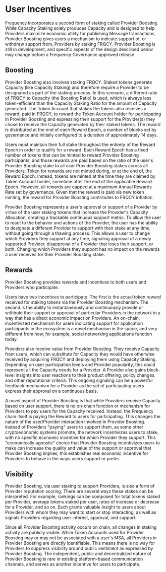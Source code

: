# User Incentives

Frequency incorporates a second form of staking called Provider Boosting.
While Capacity Staking solely produces Capacity and is designed to help Providers maximize economic utility for publishing Message transactions, Provider Boosting gives users a mechanism to indicate support of, or withdraw support from, Providers by staking FRQCY.
Provider Boosting is still in development, and specific aspects of the design described below may change before a Frequency Governance approved release

## Boosting

Provider Boosting also involves staking FRQCY.
Staked tokens generate Capacity (like Capacity Staking) and therefore require a Provider to be designated as part of the staking process.
In this scenario, a different ratio of FRQCY to Capacity (the Boosting Ratio) is used, which is always less token-efficient than the Capacity Staking Ratio for the amount of Capacity generated.
The Token Account that stakes the tokens also receives a reward, paid in FRQCY, to reward the Token Account holder for participating in Provider Boosting and expressing their support for the Provider(s) they chose to receive the Capacity generated by their staked tokens.
The reward is distributed at the end of each Reward Epoch, a number of blocks set by governance and initially configured to a duration of approximately 14 days.

Users must maintain their full stake throughout the entirety of the Reward Epoch in order to qualify for a reward.
Each Reward Epoch has a fixed number of tokens that can be minted to reward Provider Boosting participants, and those rewards are paid based on the ratio of the user's Provider Boosting stake to all user Provider Boosting stakes across all Providers.
Token for rewards are not minted during, or at the end of, the Reward Epoch.
Instead, tokens are minted at the time they are claimed by Token Account holder, sometime after the end of the applicable Reward Epoch.
However, all rewards are capped at a maximum Annual Rewards Rate set by governance.
Given that the reward is paid via new token minting, the reward for Provider Boosting contributes to FRQCY inflation.

Provider Boosting represents a user's approval or support of a Provider by virtue of the user staking tokens that increase the Provider's Capacity Allocation, creating a trackable continuous support metric.
To allow the user to react to the behavior and actions of the Provider, the user has the ability to designate a different Provider to support with their stake at any time, without going through a thawing process.
This allows a user to change which Providers they support at any time, signaling approval of a newly supported Provider, disapproval of a Provider that loses their support, or both.
Changing which Providers they support has no impact on the rewards a user receives for their Provider Boosting stake.

## Rewards

Provider Boosting provides rewards and incentives to both users and Providers who participate.

Users have two incentives to participate.
The first is the actual token reward received for staking tokens via the Provider Boosting mechanism.
The second is the ability to instantaneously and continuously provide or withhold their support or approval of particular Providers in the network in a way that has a direct economic impact on Providers.
An on-chain, incentivized mechanism for users indicating support for application participants in the ecosystem is a novel mechanism in the space, and very different from how, for example, social networking applications function today.

Providers also receive value from Provider Boosting.
They receive Capacity from users, which can substitute for Capacity they would have otherwise received by acquiring FRQCY and deploying them using Capacity Staking.
Depending on user participation levels and Provider popularity, this could represent all the Capacity needs for a Provider.
A Provider also gains block-level insights into user reactions to their product offering, policy changes, and other reputational criteria.
This ongoing signaling can be a powerful feedback mechanism for a Provider as the set of participating users express their approval on a continuous basis.

A novel aspect of Provider Boosting is that while Providers receive Capacity based on user support, there is no on-chain function or mechanism for Providers to pay users for the Capacity received.
Instead, the Frequency chain itself is paying the Reward to users for participating.
This changes the nature of the user/Provider interaction involved in Provider Boosting.
Instead of Providers "paying" users to support them, as some other cryptoeconomic systems promote, the network incentivizes users to stake, with no specific economic incentive for which Provider they support.
This "economically agnostic" choice that Provider Boosting incentivizes users to make can increase the quality and value of the support or approval that Provider Boosting implies; this establishes real economic incentive for Providers to behave in the ways users support or prefer.


## Visibility

Provider Boosting, via user staking to support Providers, is also a form of Provider reputation scoring.
There are several ways these stakes can be interpreted.
For example, rankings can be composed for total tokens staked per Provider, average tokens staked per user, rates of increase or decrease for a Provider, and so on.
Each grants valuable insight to users about Providers with whom they may want to start or stop interacting, as well as signals Providers regarding user interest, approval, and support.


Since all Provider Boosting activity occurs on chain, all changes in staking activity are publicly visible.
While Token Accounts used for Provider Boosting may or may not be associated with a user's MSA, all Providers in Provider Boosting are directly identifiable.
This means there is no way for Providers to suppress visibility around public sentiment as expressed by Provider Boosting.
The independent, public and decentralized nature of Provider Boosting is rare in existing platform-based communication channels, and serves as another incentive for users to participate.
